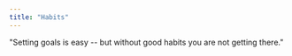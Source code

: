 ```yaml
---
title: "Habits"
---
```


"Setting goals is easy -- but without good habits you are not getting there."